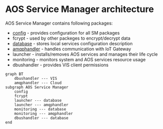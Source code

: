 # AOS Service Manager architecture

AOS Service Manager contains following packages:
* [config](doc/config.md) - provides configuration for all SM packages
* fcrypt - used by other packeges to encrypt/decrypt data
* [database](doc/database.md) - stores local services configuration
description
* [amqphandler](doc/amqphandler.md) - handles communication with IoT Gateway
* launcher - installs/removes AOS services and manages their life cycle
* monitoring - monitors system and AOS services resource usage
* dbushandler - provides VIS client permissions

```mermaid
graph BT
    dbushandler --- VIS
    amqphandler --- Cloud
subgraph AOS Service Manager
    config
    fcrypt
    launcher --- database
    launcher --- amqphandler
    monitoring --- database
    monitoring --- amqphandler
    dbushandler --- database
end
```
